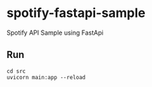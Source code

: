 # spotify-fastapi-sample
Spotify API Sample using FastApi

## Run 
```
cd src
uvicorn main:app --reload
```
